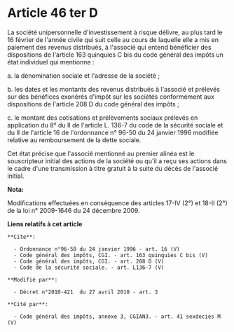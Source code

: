 # Article 46 ter D

La société unipersonnelle d'investissement à risque délivre, au plus tard le 16 février de l'année civile qui suit celle au
cours de laquelle elle a mis en paiement des revenus distribués, à l'associé qui entend bénéficier des dispositions de
l'article 163 quinquies C bis du code général des impôts un état individuel qui mentionne : 

a. la dénomination sociale et l'adresse de la société ; 

b. les dates et les montants des revenus distribués à l'associé et prélevés sur des bénéfices exonérés d'impôt sur les
sociétés conformément aux dispositions de l'article 208 D du code général des impôts ; 

c. le montant des cotisations et prélèvements sociaux prélevés en application du 8° du II de l'article L. 136-7 du code de la
sécurité sociale et du II de l'article 16 de l'ordonnance n° 96-50 du 24 janvier 1996 modifiée relative au remboursement de
la dette sociale. 

Cet état précise que l'associé mentionné au premier alinéa est le souscripteur initial des actions de la société ou qu'il a
reçu ses actions dans le cadre d'une transmission à titre gratuit à la suite du décès de l'associé initial.

**Nota:**

Modifications effectuées en conséquence des articles 17-IV (2°) et 18-II (2°) de la loi n° 2009-1646 du 24 décembre 2009.

**Liens relatifs à cet article**

	**Cite**:

	  - Ordonnance n°96-50 du 24 janvier 1996 - art. 16 (V)
	  - Code général des impôts, CGI. - art. 163 quinquies C bis (V)
	  - Code général des impôts, CGI. - art. 208 D (V)
	  - Code de la sécurité sociale. - art. L136-7 (V)

	**Modifié par**:

	  - Décret n°2010-421  du 27 avril 2010 - art. 3

	**Cité par**:

	  - Code général des impôts, annexe 3, CGIAN3. - art. 41 sexdecies M (V)
